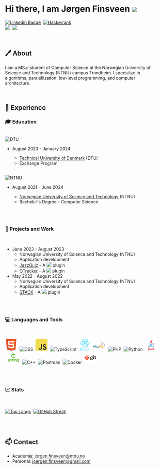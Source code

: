 # Hi there, I am Jørgen Finsveen <img src="https://media.giphy.com/media/hvRJCLFzcasrR4ia7z/giphy.gif" width="40"></h1>

[![Linkedin Badge](https://img.shields.io/badge/-joergen%20finsveen-blue?style=for-the-badge&logo=Linkedin&logoColor=white)](https://www.linkedin.com/in/joergen-finsveen/)&nbsp;
[![Hackerrank](https://img.shields.io/badge/-Hackerrank-2EC866?style=for-the-badge&logo=HackerRank&logoColor=white)](https://www.hackerrank.com/joergen_finsveen)&nbsp;<br/>
![](https://img.shields.io/github/followers/jorgenfinsveen?style=social)&nbsp;
![](https://komarev.com/ghpvc/?username=jorgenfinsveen)&nbsp;




<!--
**jorgenfinsveen/jorgenfinsveen** is a ✨ _special_ ✨ repository because its `README.md` (this file) appears on your GitHub profile.

Here are some ideas to get you started:

- 🔭 I’m currently working on ...
- 🌱 I’m currently learning ...
- 👯 I’m looking to collaborate on ...
- 🤔 I’m looking for help with ...
- 💬 Ask me about ...
- 📫 How to reach me: ...
- 😄 Pronouns: ...
- ⚡ Fun fact: ...
-->

<br/>

## 🖊️ About

I am a MS.c student of Computer Science at the Norwegian University of Science and Technology (NTNU) campus Trondheim. I specialize in algorithms, paralellization, low-level programming, and computer architecture.<br/>

<br/>

## 🔬 Experience


### 🎓 Education

<br/>
<div display="table" float="left">
  <img src="https://upload.wikimedia.org/wikipedia/commons/thumb/2/2a/Danmarks_Tekniske_Universitet_%28logo%29.svg/1200px-Danmarks_Tekniske_Universitet_%28logo%29.svg.png" title="DTU" alt="DTU" height="80" display="table-cell" vertical-align="middle"/>
  
  <ul display="table-cell" background-position="left center" background-repeat="no-repeat" vertical-align="middle">
    <li display="inline-block" >August 2023 - January 2024</li>
    <ul>
      <li><a href="https://www.dtu.dk/english/">Technical University of Denmark</a> (DTU)</li>
      <li>Exchange Program</li>
    </ul>
  </ul>

</div>

<br/>

<div display="table" float="left">
  <img src="https://upload.wikimedia.org/wikipedia/commons/thumb/4/4c/Logo-Ntnu.svg/1200px-Logo-Ntnu.svg.png" title="NTNU" alt="NTNU" height="80" display="table-cell" vertical-align="middle"/>
  
  <ul display="table-cell" background-position="left center" background-repeat="no-repeat" vertical-align="middle">
    <li display="inline-block">August 2021 - June 2024</li>
    <ul>
      <li><a href="https://www.ntnu.edu">Norwegian University of Science and Technology</a> (NTNU)
      <li>Bachelor's Degree - Computer Science</li>
    </ul>
  </ul>

</div>


<br/><br/>

### 📆 Projects and Work

<br/>


* June 2023 - August 2023
  * Norwegian University of Science and Technology (NTNU)
  * Application development
  * <a href="https://github.com/KQMATH/moodle-mod_jazzquiz">JazzQuiz</a> - A [<img src="https://upload.wikimedia.org/wikipedia/commons/thumb/c/c6/Moodle-logo.svg/2560px-Moodle-logo.svg.png" height="15"/>](https://github.com/moodle/moodle) plugin
  * <a href="https://github.com/KQMATH/moodle-local_qtracker">QTracker</a> - A [<img src="https://upload.wikimedia.org/wikipedia/commons/thumb/c/c6/Moodle-logo.svg/2560px-Moodle-logo.svg.png" height="15"/>](https://github.com/moodle/moodle) plugin
* May 2022 - August 2022
  * Norwegian University of Science and Technology (NTNU)
  * Application development
  * <a href="https://github.com/KQMATH/moodle-qtype_stack">STACK</a> - A [<img src="https://upload.wikimedia.org/wikipedia/commons/thumb/c/c6/Moodle-logo.svg/2560px-Moodle-logo.svg.png" height="15"/>](https://github.com/moodle/moodle) plugin

<br/><br/>

### 💻 Languages and Tools

<br/>

<p>
<img src="https://github.com/devicons/devicon/blob/master/icons/html5/html5-original.svg" title="HTML" alt="HTML" width="40" height="40"/>&nbsp;
<img src="https://upload.wikimedia.org/wikipedia/commons/thumb/6/62/CSS3_logo.svg/2048px-CSS3_logo.svg.png" title="CSS" alt="CSS" width="40" height="40"/>&nbsp;
<img src="https://github.com/devicons/devicon/blob/master/icons/javascript/javascript-original.svg" title="JavaScript" alt="JavaScript" width="40" height="40"/>&nbsp;
<img src="https://upload.wikimedia.org/wikipedia/commons/thumb/4/4c/Typescript_logo_2020.svg/2048px-Typescript_logo_2020.svg.png" title="TypeScript" alt="TypeScript" width="40" height="40"/>&nbsp;
<img src="https://github.com/devicons/devicon/blob/master/icons/react/react-original-wordmark.svg" title="React" alt="React" width="40" height="40"/>&nbsp;
<img src="https://github.com/devicons/devicon/blob/master/icons/mysql/mysql-original-wordmark.svg" title="MySQL"  alt="MySQL" width="40" height="40"/>&nbsp;
<img src="https://upload.wikimedia.org/wikipedia/commons/thumb/2/27/PHP-logo.svg/1200px-PHP-logo.svg.png" title="PHP" alt="PHP"  height="40"/>&nbsp;
<img src="https://upload.wikimedia.org/wikipedia/commons/thumb/c/c3/Python-logo-notext.svg/1869px-Python-logo-notext.svg.png" title="Python" alt="Python" width="40" height="40"/>&nbsp;
<img src="https://github.com/devicons/devicon/blob/master/icons/java/java-original-wordmark.svg" title="Java" alt="Java" width="40" height="40"/>&nbsp;
<img src="https://github.com/devicons/devicon/blob/master/icons/spring/spring-original-wordmark.svg" title="Spring" alt="Spring" width="40" height="40"/>&nbsp;
<img src="https://upload.wikimedia.org/wikipedia/commons/thumb/1/18/ISO_C%2B%2B_Logo.svg/1822px-ISO_C%2B%2B_Logo.svg.png" title="C++" alt="C++" width="40"/>&nbsp;
<img src="https://www.vectorlogo.zone/logos/getpostman/getpostman-icon.svg" title="Postman"  alt="Postman" width="40" height="40"/>&nbsp;
<img src="https://www.docker.com/wp-content/uploads/2022/03/vertical-logo-monochromatic.png" title="Docker" **alt="Docker" height="40"/>&nbsp;
<img src="https://github.com/devicons/devicon/blob/master/icons/git/git-original-wordmark.svg" title="Git" **alt="Git" width="40" height="40"/>&nbsp;
</p>


<br/><br/>

### 📈 Stats

<br/>

<p float="left">

[![Top Langs](https://github-readme-stats.vercel.app/api/top-langs/?username=jorgenfinsveen&layout=donut&theme=vision-friendly-dark)](https://github.com/anuraghazra/github-readme-stats)&nbsp;
[![GitHub Streak](http://github-readme-streak-stats.herokuapp.com?user=jorgenfinsveen&theme=dark&background=000000$card_width=900)](https://git.io/streak-stats)

</p>

<br/><br/>

## 📫 Contact

* Academia: [jorgen.finsveen@ntnu.no](mailto:jorgen.finsveen@ntnu.no)
* Personal: [joergen.finsveen@gmail.com](mailto:joergen.finsveen@gmail.com)
